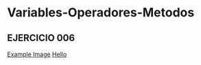 # Variables-Operadores-Metodos

## EJERCICIO 006


[Example Image](Image\Carrusel_Colores_.gif)
[Hello](Image\Carrusel_Colores.gif)
